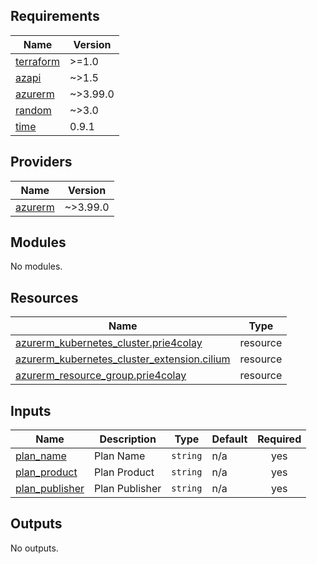 ## Requirements

| Name | Version |
|------|---------|
| <a name="requirement_terraform"></a> [terraform](#requirement\_terraform) | >=1.0 |
| <a name="requirement_azapi"></a> [azapi](#requirement\_azapi) | ~>1.5 |
| <a name="requirement_azurerm"></a> [azurerm](#requirement\_azurerm) | ~>3.99.0 |
| <a name="requirement_random"></a> [random](#requirement\_random) | ~>3.0 |
| <a name="requirement_time"></a> [time](#requirement\_time) | 0.9.1 |

## Providers

| Name | Version |
|------|---------|
| <a name="provider_azurerm"></a> [azurerm](#provider\_azurerm) | ~>3.99.0 |

## Modules

No modules.

## Resources

| Name | Type |
|------|------|
| [azurerm_kubernetes_cluster.prie4colay](https://registry.terraform.io/providers/hashicorp/azurerm/latest/docs/resources/kubernetes_cluster) | resource |
| [azurerm_kubernetes_cluster_extension.cilium](https://registry.terraform.io/providers/hashicorp/azurerm/latest/docs/resources/kubernetes_cluster_extension) | resource |
| [azurerm_resource_group.prie4colay](https://registry.terraform.io/providers/hashicorp/azurerm/latest/docs/resources/resource_group) | resource |

## Inputs

| Name | Description | Type | Default | Required |
|------|-------------|------|---------|:--------:|
| <a name="input_plan_name"></a> [plan\_name](#input\_plan\_name) | Plan Name | `string` | n/a | yes |
| <a name="input_plan_product"></a> [plan\_product](#input\_plan\_product) | Plan Product | `string` | n/a | yes |
| <a name="input_plan_publisher"></a> [plan\_publisher](#input\_plan\_publisher) | Plan Publisher | `string` | n/a | yes |

## Outputs

No outputs.

